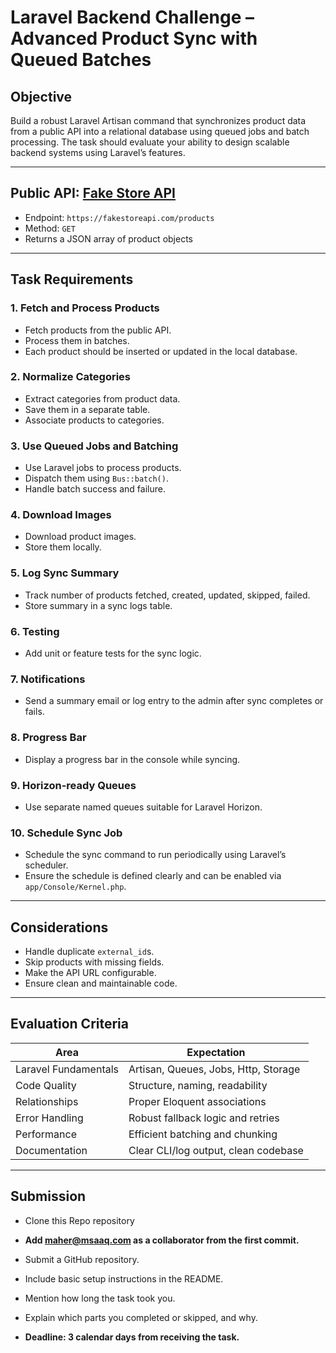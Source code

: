 # Laravel Backend Challenge – Advanced Product Sync with Queued Batches

## Objective

Build a robust Laravel Artisan command that synchronizes product data from a public API into a relational database using queued jobs and batch processing. The task should evaluate your ability to design scalable backend systems using Laravel’s features.

---

## Public API: [Fake Store API](https://fakestoreapi.com/)

* Endpoint: `https://fakestoreapi.com/products`
* Method: `GET`
* Returns a JSON array of product objects

---

## Task Requirements

### 1. Fetch and Process Products

* Fetch products from the public API.
* Process them in batches.
* Each product should be inserted or updated in the local database.

### 2. Normalize Categories

* Extract categories from product data.
* Save them in a separate table.
* Associate products to categories.

### 3. Use Queued Jobs and Batching

* Use Laravel jobs to process products.
* Dispatch them using `Bus::batch()`.
* Handle batch success and failure.

### 4. Download Images

* Download product images.
* Store them locally.

### 5. Log Sync Summary

* Track number of products fetched, created, updated, skipped, failed.
* Store summary in a sync logs table.

### 6. Testing

* Add unit or feature tests for the sync logic.

### 7. Notifications

* Send a summary email or log entry to the admin after sync completes or fails.

### 8. Progress Bar

* Display a progress bar in the console while syncing.

### 9. Horizon-ready Queues

* Use separate named queues suitable for Laravel Horizon.

### 10. Schedule Sync Job

* Schedule the sync command to run periodically using Laravel’s scheduler.
* Ensure the schedule is defined clearly and can be enabled via `app/Console/Kernel.php`.

---

## Considerations

* Handle duplicate `external_id`s.
* Skip products with missing fields.
* Make the API URL configurable.
* Ensure clean and maintainable code.

---

## Evaluation Criteria

| Area                 | Expectation                          |
| -------------------- | ------------------------------------ |
| Laravel Fundamentals | Artisan, Queues, Jobs, Http, Storage |
| Code Quality         | Structure, naming, readability       |
| Relationships        | Proper Eloquent associations         |
| Error Handling       | Robust fallback logic and retries    |
| Performance          | Efficient batching and chunking      |
| Documentation        | Clear CLI/log output, clean codebase |

---

## Submission

* Clone this  Repo repository

* **Add **maher@msaaq.com** as a collaborator from the first commit.**

* Submit a GitHub repository.

* Include basic setup instructions in the README.

* Mention how long the task took you.

* Explain which parts you completed or skipped, and why.

* **Deadline: 3 calendar days from receiving the task.**
